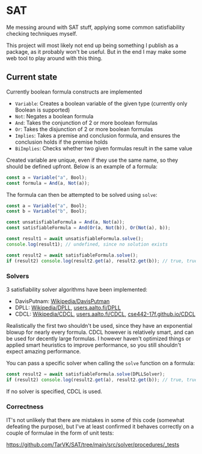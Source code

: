 # SAT

Me messing around with SAT stuff, applying some common satisfiability checking techniques myself.

This project will most likely not end up being something I publish as a package, as it probably won't be useful.
But in the end I may make some web tool to play around with this thing.

## Current state

Currently boolean formula constructs are implemented

-   `Variable`: Creates a boolean variable of the given type (currently only Boolean is supported)
-   `Not`: Negates a boolean formula
-   `And`: Takes the conjunction of 2 or more boolean formulas
-   `Or`: Takes the disjunction of 2 or more boolean formulas
-   `Implies`: Takes a premise and conclusion formula, and ensures the conclusion holds if the premise holds
-   `BiImplies`: Checks whether two given formulas result in the same value

Created variable are unique, even if they use the same name, so they should be defined upfront. Below is an example of a formula:

```ts
const a = Variable("a", Bool);
const formula = And(a, Not(a));
```

The formula can then be attempted to be solved using `solve`:

```ts
const a = Variable("a", Bool);
const b = Variable("b", Bool);

const unsatisfiableFormula = And(a, Not(a));
const satisfiableFormula = And(Or(a, Not(b)), Or(Not(a), b));

const result1 = await unsatisfiableFormula.solve();
console.log(result1); // undefined, since no solution exists

const result2 = await satisfiableFormula.solve();
if (result2) console.log(result2.get(a), result2.get(b)); // true, true
```

### Solvers

3 satisfiability solver algorithms have been implemented:

-   DavisPutnam: [Wikipedia/DavisPutman](https://en.wikipedia.org/wiki/Davis%E2%80%93Putnam_algorithm)
-   DPLL: [Wikipedia/DPLL](https://en.wikipedia.org/wiki/DPLL_algorithm), [users.aalto.fi/DPLL](https://users.aalto.fi/~tjunttil/2020-DP-AUT/notes-sat/dpll.html)
-   CDCL: [Wikipedia/CDCL](https://en.wikipedia.org/wiki/Conflict-driven_clause_learning), [users.aalto.fi/CDCL](https://users.aalto.fi/~tjunttil/2020-DP-AUT/notes-sat/cdcl.html), [cse442-17f.github.io/CDCL](https://cse442-17f.github.io/Conflict-Driven-Clause-Learning/)

Realistically the first two shouldn't be used, since they have an exponential blowup for nearly every formula. CDCL however is relatively smart, and can be used for decently large formulas. I however haven't optimized things or applied smart heuristics to improve performance, so you still shouldn't expect amazing performance.

You can pass a specific solver when calling the `solve` function on a formula:

```ts
const result2 = await satisfiableFormula.solve(DPLLSolver);
if (result2) console.log(result2.get(a), result2.get(b)); // true, true
```

If no solver is specified, CDCL is used.

### Correctness

IT's not unlikely that there are mistakes in some of this code (somewhat defeating the purpose),
but I've at least confirmed it behaves correctly on a couple of formulae in the form of unit tests:

https://github.com/TarVK/SAT/tree/main/src/solver/procedures/_tests
